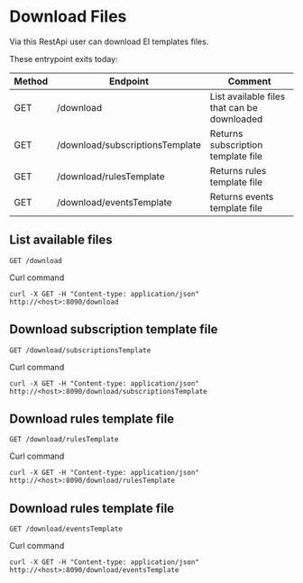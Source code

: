 # Download Files

Via this RestApi user can download EI templates files.

These entrypoint exits today:

|Method|Endpoint                        |Comment                                    |
|------|--------------------------------|-------------------------------------------|
|GET   |/download                       |List available files that can be downloaded|
|GET   |/download/subscriptionsTemplate |Returns subscription template file|
|GET   |/download/rulesTemplate         |Returns rules template file|
|GET   |/download/eventsTemplate        |Returns events template file|


## List available files

    GET /download

Curl command

    curl -X GET -H "Content-type: application/json" http://<host>:8090/download

## Download subscription template file

    GET /download/subscriptionsTemplate

Curl command

    curl -X GET -H "Content-type: application/json" http://<host>:8090/download/subscriptionsTemplate

## Download rules template file

    GET /download/rulesTemplate

Curl command

    curl -X GET -H "Content-type: application/json" http://<host>:8090/download/rulesTemplate

## Download rules template file

    GET /download/eventsTemplate
Curl command

    curl -X GET -H "Content-type: application/json" http://<host>:8090/download/eventsTemplate
